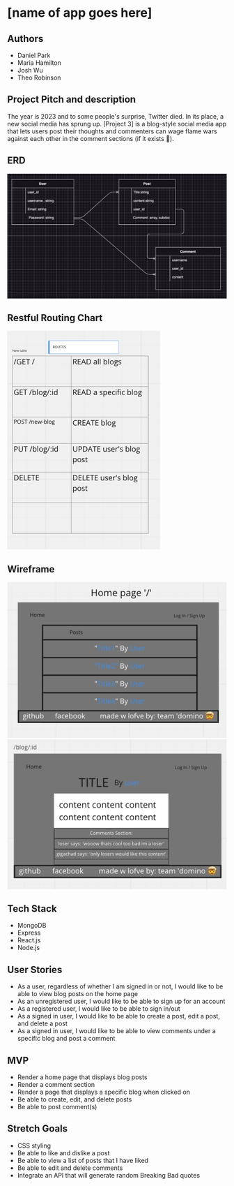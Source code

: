 # [name of app goes here]

## Authors
* Daniel Park 
* Maria Hamilton 
* Josh Wu
* Theo Robinson 

## Project Pitch and description 
The year is 2023 and to some people's surprise, Twitter died. In its place, a new social media has sprung up. [Project 3] is a blog-style social media app that lets users post their thoughts and commenters can wage flame wars against each other in the comment sections (if it exists 🤫). 

## ERD 
![Model](/screenshots/ERD.png)

## Restful Routing Chart 
![Model](/screenshots/routes.png)

## Wireframe 
![Model](/screenshots/homepage.png)
![Model](/screenshots/blog.png)

## Tech Stack
* MongoDB
* Express
* React.js
* Node.js 

## User Stories 
* As a user, regardless of whether I am signed in or not, I would like to be able to view blog posts on the home page 
* As an unregistered user, I would like to be able to sign up for an account
* As a registered user, I would like to be able to sign in/out
* As a signed in user, I would like to be able to create a post, edit a post, and delete a post
* As a signed in user, I would like to be able to view comments under a specific blog and post a comment 

 ## MVP 
 * Render a home page that displays blog posts 
 * Render a comment section 
 * Render a page that displays a specific blog when clicked on
 * Be able to create, edit, and delete posts 
 * Be able to post comment(s)

## Stretch Goals
* CSS styling
* Be able to like and dislike a post 
* Be able to view a list of posts that I have liked
* Be able to edit and delete comments
* Integrate an API that will generate random Breaking Bad quotes 